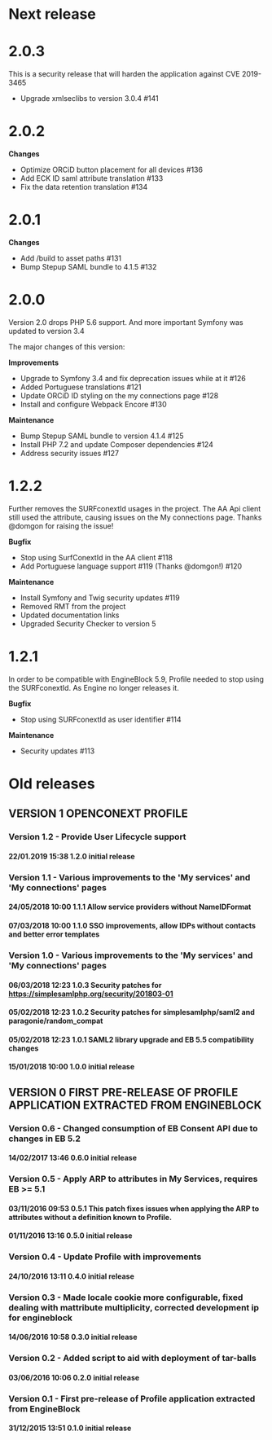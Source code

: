 # Next release

# 2.0.3
This is a security release that will harden the application against CVE 2019-3465

 * Upgrade xmlseclibs to version 3.0.4 #141

# 2.0.2

**Changes**

 * Optimize ORCiD button placement for all devices #136
 * Add ECK ID saml attribute translation #133
 * Fix the data retention translation #134

# 2.0.1
**Changes**

* Add /build to asset paths #131
* Bump Stepup SAML bundle to 4.1.5 #132

# 2.0.0

Version 2.0 drops PHP 5.6 support. And more important Symfony was updated to version 3.4

The major changes of this version:

**Improvements**
* Upgrade to Symfony 3.4 and fix deprecation issues while at it #126
* Added Portuguese translations #121 
* Update ORCiD ID styling on the my connections page #128
* Install and configure Webpack Encore #130

**Maintenance**
* Bump Stepup SAML bundle to version 4.1.4 #125
* Install PHP 7.2 and update Composer dependencies #124
* Address security issues #127

# 1.2.2

Further removes the SURFconextId usages in the project. The AA Api client still used the attribute, causing issues on the My connections page. Thanks @domgon for raising the issue!

**Bugfix**
* Stop using SurfConextId in the AA client #118 
* Add Portuguese language support #119 (Thanks @domgon!) #120

**Maintenance**
 * Install Symfony and Twig security updates #119
 * Removed RMT from the project
 * Updated documentation links
 * Upgraded Security Checker to version 5

# 1.2.1

In order to be compatible with EngineBlock 5.9, Profile needed to stop using the SURFconextId. As Engine no longer releases it.

**Bugfix**
* Stop using SURFconextId as user identifier #114 

**Maintenance**
* Security updates #113

# Old releases

## VERSION 1  OPENCONEXT PROFILE
### Version 1.2 - Provide User Lifecycle support
#### 22/01.2019 15:38  1.2.0  initial release

### Version 1.1 - Various improvements to the 'My services' and 'My connections' pages
#### 24/05/2018 10:00  1.1.1  Allow service providers without NameIDFormat
#### 07/03/2018 10:00  1.1.0  SSO improvements, allow IDPs without contacts and better error templates

### Version 1.0 - Various improvements to the 'My services' and 'My connections' pages
#### 06/03/2018 12:23  1.0.3  Security patches for https://simplesamlphp.org/security/201803-01
#### 05/02/2018 12:23  1.0.2  Security patches for simplesamlphp/saml2 and paragonie/random_compat
#### 05/02/2018 12:23  1.0.1  SAML2 library upgrade and EB 5.5 compatibility changes
#### 15/01/2018 10:00  1.0.0  initial release


## VERSION 0  FIRST PRE-RELEASE OF PROFILE APPLICATION EXTRACTED FROM ENGINEBLOCK

### Version 0.6 - Changed consumption of EB Consent API due to changes in EB 5.2
#### 14/02/2017 13:46  0.6.0  initial release

### Version 0.5 - Apply ARP to attributes in My Services, requires EB >= 5.1
#### 03/11/2016 09:53  0.5.1  This patch fixes issues when applying the ARP to attributes without a definition known to Profile.
#### 01/11/2016 13:16  0.5.0  initial release

### Version 0.4 - Update Profile with improvements
#### 24/10/2016 13:11  0.4.0  initial release

### Version 0.3 - Made locale cookie more configurable, fixed dealing with mattribute multiplicity, corrected development ip for engineblock
#### 14/06/2016 10:58  0.3.0  initial release

### Version 0.2 - Added script to aid with deployment of tar-balls
#### 03/06/2016 10:06  0.2.0  initial release

### Version 0.1 - First pre-release of Profile application extracted from EngineBlock
#### 31/12/2015 13:51  0.1.0  initial release
